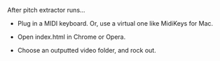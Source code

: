 After pitch extractor runs...

* Plug in a MIDI keyboard. Or, use a virtual one like MidiKeys for Mac.

* Open index.html in Chrome or Opera.

* Choose an outputted video folder, and rock out.
